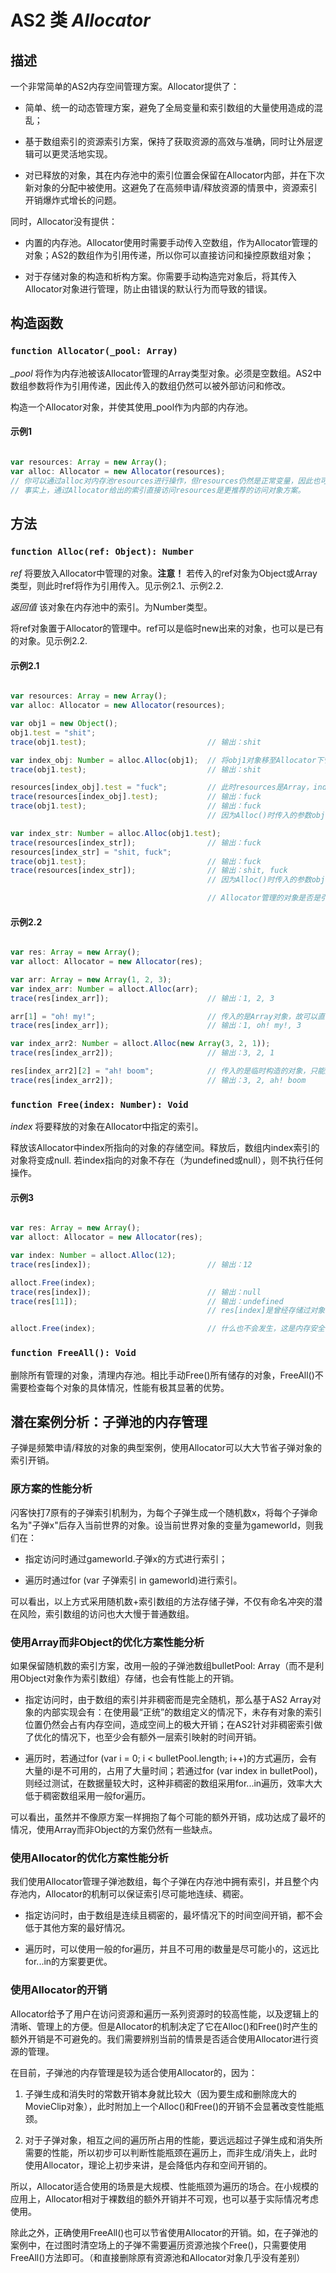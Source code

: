 # AS2 类 *Allocator*

## 描述

一个非常简单的AS2内存空间管理方案。Allocator提供了：

  - 简单、统一的动态管理方案，避免了全局变量和索引数组的大量使用造成的混乱；

  - 基于数组索引的资源索引方案，保持了获取资源的高效与准确，同时让外层逻辑可以更灵活地实现。

  - 对已释放的对象，其在内存池中的索引位置会保留在Allocator内部，并在下次新对象的分配中被使用。这避免了在高频申请/释放资源的情景中，资源索引开销爆炸式增长的问题。

同时，Allocator没有提供：

  - 内置的内存池。Allocator使用时需要手动传入空数组，作为Allocator管理的对象；AS2的数组作为引用传递，所以你可以直接访问和操控原数组对象；

  - 对于存储对象的构造和析构方案。你需要手动构造完对象后，将其传入Allocator对象进行管理，防止由错误的默认行为而导致的错误。

## 构造函数

### `function Allocator(_pool: Array)`

*_pool*
将作为内存池被该Allocator管理的Array类型对象。必须是空数组。AS2中数组参数将作为引用传递，因此传入的数组仍然可以被外部访问和修改。

构造一个Allocator对象，并使其使用_pool作为内部的内存池。

#### 示例1

~~~TypeScript

var resources: Array = new Array();
var alloc: Allocator = new Allocator(resources);
// 你可以通过alloc对内存池resources进行操作，但resources仍然是正常变量，因此也可以在外界对其进行正常操作。
// 事实上，通过Allocator给出的索引直接访问resources是更推荐的访问对象方案。

~~~

## 方法

### `function Alloc(ref: Object): Number`

*ref*
将要放入Allocator中管理的对象。**注意！** 若传入的ref对象为Object或Array类型，则此时ref将作为引用传入。见示例2.1、示例2.2.

*返回值*
该对象在内存池中的索引。为Number类型。

将ref对象置于Allocator的管理中。ref可以是临时new出来的对象，也可以是已有的对象。见示例2.2.

#### 示例2.1

~~~TypeScript

var resources: Array = new Array();
var alloc: Allocator = new Allocator(resources);

var obj1 = new Object();
obj1.test = "shit";
trace(obj1.test);                           // 输出：shit

var index_obj: Number = alloc.Alloc(obj1);  // 将obj1对象移至Allocator下管理
trace(obj1.test);                           // 输出：shit

resources[index_obj].test = "fuck";         // 此时resources是Array，index_obj是Number，这一操作为数组访问，时间开销远小于索引数组/Object对象。
trace(resources[index_obj].test);           // 输出：fuck
trace(obj1.test);                           // 输出：fuck
                                            // 因为Alloc()时传入的参数obj1是Object类型，所以本质上resources[index_obj]和obj1指向的是同一个对象，可以进行修改。

var index_str: Number = alloc.Alloc(obj1.test);
trace(resources[index_str]);                // 输出：fuck
resources[index_str] = "shit, fuck";
trace(obj1.test);                           // 输出：fuck
trace(resources[index_str]);                // 输出：shit, fuck
                                            // 因为Alloc()时传入的参数obj1.test是String类型，所以此时Allocator在其空间中管理的是复制了obj1.test值的新String对象，所以修改其中一者与另一者并无任何关系。

                                            // Allocator管理的对象是否是引用，只与传入的参数是否（严格）是Array或Object类型有关。

~~~

#### 示例2.2

~~~TypeScript

var res: Array = new Array();
var alloct: Allocator = new Allocator(res);

var arr: Array = new Array(1, 2, 3);
var index_arr: Number = alloct.Alloc(arr);
trace(res[index_arr]);                      // 输出：1, 2, 3

arr[1] = "oh! my!";                         // 传入的是Array对象，故可以直接对原对象进行修改
trace(res[index_arr]);                      // 输出：1, oh! my!, 3

var index_arr2: Number = alloct.Alloc(new Array(3, 2, 1));
trace(res[index_arr2]);                     // 输出：3, 2, 1

res[index_arr2][2] = "ah! boom";            // 传入的是临时构造的对象，只能通过索引访问内存池进行修改
trace(res[index_arr2]);                     // 输出：3, 2, ah! boom

~~~

### `function Free(index: Number): Void`

*index*
将要释放的对象在Allocator中指定的索引。

释放该Allocator中index所指向的对象的存储空间。释放后，数组内index索引的对象将变成null. 若index指向的对象不存在（为undefined或null），则不执行任何操作。

#### 示例3

~~~TypeScript

var res: Array = new Array();
var alloct: Allocator = new Allocator(res);

var index: Number = alloct.Alloc(12);
trace(res[index]);                          // 输出：12

alloct.Free(index);
trace(res[index]);                          // 输出：null
trace(res[11]);                             // 输出：undefined
                                            // res[index]是曾经存储过对象，此处已经被释放的位置，res[11]是从未储存过对象的位置。前者的值为null，后者的值为undefined，这是不一样的。

alloct.Free(index);                         // 什么也不会发生，这是内存安全的

~~~

### `function FreeAll(): Void`

删除所有管理的对象，清理内存池。相比手动Free()所有储存的对象，FreeAll()不需要检查每个对象的具体情况，性能有极其显著的优势。

## 潜在案例分析：子弹池的内存管理

子弹是频繁申请/释放的对象的典型案例，使用Allocator可以大大节省子弹对象的索引开销。

### 原方案的性能分析

闪客快打7原有的子弹索引机制为，为每个子弹生成一个随机数x，将每个子弹命名为"子弹x"后存入当前世界的对象。设当前世界对象的变量为gameworld，则我们在：
   
- 指定访问时通过gameworld.子弹x的方式进行索引；
   
- 遍历时通过for (var 子弹索引 in gameworld)进行索引。
   
可以看出，以上方式采用随机数+索引数组的方法存储子弹，不仅有命名冲突的潜在风险，索引数组的访问也大大慢于普通数组。

### 使用Array而非Object的优化方案性能分析

如果保留随机数的索引方案，改用一般的子弹池数组bulletPool: Array（而不是利用Object对象作为索引数组）存储，也会有性能上的开销。

- 指定访问时，由于数组的索引并非稠密而是完全随机，那么基于AS2 Array对象的内部实现会有：在使用最“正统”的数组定义的情况下，未存有对象的索引位置仍然会占有内存空间，造成空间上的极大开销；在AS2针对非稠密索引做了优化的情况下，也至少会有额外一层索引映射的时间开销。

- 遍历时，若通过for (var i = 0; i < bulletPool.length; i++)的方式遍历，会有大量的i是不可用的，占用了大量时间；若通过for (var index in bulletPool)，则经过测试，在数据量较大时，这种非稠密的数组采用for...in遍历，效率大大低于稠密数组采用一般for遍历。

可以看出，虽然并不像原方案一样拥抱了每个可能的额外开销，成功达成了最坏的情况，使用Array而非Object的方案仍然有一些缺点。

### 使用Allocator的优化方案性能分析

我们使用Allocator管理子弹池数组，每个子弹在内存池中拥有索引，并且整个内存池内，Allocator的机制可以保证索引尽可能地连续、稠密。

- 指定访问时，由于数组是连续且稠密的，最坏情况下的时间空间开销，都不会低于其他方案的最好情况。

- 遍历时，可以使用一般的for遍历，并且不可用的i数量是尽可能小的，这远比for...in的方案要更优。

### 使用Allocator的开销

Allocator给予了用户在访问资源和遍历一系列资源时的较高性能，以及逻辑上的清晰、管理上的方便。但是Allocator的机制决定了它在Alloc()和Free()时产生的额外开销是不可避免的。我们需要辨别当前的情景是否适合使用Allocator进行资源的管理。

在目前，子弹池的内存管理是较为适合使用Allocator的，因为：

1. 子弹生成和消失时的常数开销本身就比较大（因为要生成和删除庞大的MovieClip对象），此时附加上一个Alloc()和Free()的开销不会显著改变性能瓶颈。

2. 对于子弹对象，相互之间的遍历所占用的性能，要远远超过子弹生成和消失所需要的性能，所以初步可以判断性能瓶颈在遍历上，而非生成/消失上，此时使用Allocator，理论上初步来讲，是会降低内存和空间开销的。

所以，Allocator适合使用的场景是大规模、性能瓶颈为遍历的场合。在小规模的应用上，Allocator相对于裸数组的额外开销并不可观，也可以基于实际情况考虑使用。

除此之外，正确使用FreeAll()也可以节省使用Allocator的开销。如，在子弹池的案例中，在过图时清空场上的子弹不需要遍历资源池挨个Free()，只需要使用FreeAll()方法即可。（和直接删除原有资源池和Allocator对象几乎没有差别）